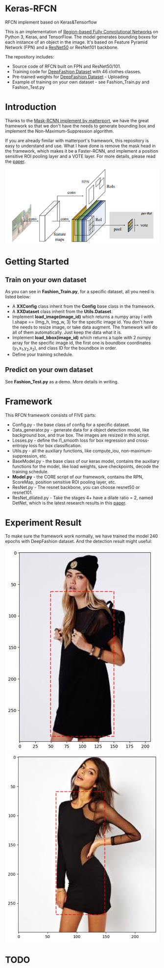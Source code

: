 # Keras-RFCN
RFCN implement based on Keras&amp;Tensorflow

This is an implementation of [Region-based Fully Convolutional Networks](https://arxiv.org/pdf/1605.06409v2.pdf) on Python 3, Keras, and TensorFlow. The model generates bounding boxes for each instance of an object in the image. It's based on Feature Pyramid Network (FPN) and a [ResNet50](https://arxiv.org/abs/1512.03385) or ResNet101 backbone.

The repository includes:

* Source code of RFCN built on FPN and ResNet50/101.
* Training code for [DeepFashion Dataset](http://mmlab.ie.cuhk.edu.hk/projects/DeepFashion.html) with 46 clothes classes.
* Pre-trained weights for [DeepFashion Dataset](http://mmlab.ie.cuhk.edu.hk/projects/DeepFashion.html) - Uploading
* Example of training on your own dataset&nbsp;-&nbsp;see Fashion_Train.py and Fashion_Test.py


# Introduction

Thanks to the [Mask-RCNN implement by matterport](https://github.com/matterport/Mask_RCNN), we have the great framework so that we don't have the needs to generate bounding box and implement the Non-Maximum-Suppression algorithm.

If you are already fimilar with matterport's framework, this repository is easy to understand and use. What I have done is remove the mask head in the framework, which makes it be a Faster-RCNN, and implement a position sensitive ROI pooling layer and a VOTE layer. For more details, please read the [paper](https://arxiv.org/pdf/1605.06409v2.pdf).

![position sensitive ROI](ReadmeImages/1.png)

# Getting Started

## Train on your own dataset

As you can see in **Fashion_Train.py**, for a specific dataset, all you need is listed below:

* A **XXConfig** class inherit from the **Config** base class in the framework.
* A **XXDataset** class inherit from the **Utils.Dataset**.
* Implement **load_image(image_id)** which returns a numpy array I with I.shape == (Img_h, Img_w, 3) for the specific image id. You don't have the needs to resize image, or take data augment. The framework will do all of them automatically. Just keep the data what it is.
* Implement **load_bbox(image_id)** which returns a tuple with 2 numpy array for the specific image id, the first one is boundbox coordinates (y<sub>1</sub>,x<sub>1</sub>,y<sub>2</sub>,x<sub>2</sub>), and class ID for the boundbox in order.
* Define your training schedule.

## Predict on your own dataset

See **Fashion_Test.py** as a demo.
More details in writing.

# Framework

This RFCN framework consists of FIVE parts:

* Config.py - the base class of config for a specific dataset.
* Data_generator.py - generate data for a object detection model, like background box, and true box. The images are resized in this script.
* Losses.py - define the l1_smooth loss for box regression and cross-entropy loss for box classification.
* Utils.py - all the auxiliary functions, like compute_iou, non-maximum-suppression, etc.
* BaseModel.py - the base class of our keras model, contains the auxiliary functions for the model, like load weights, save checkpoints, decode the training schedule.
* **Model.py** - the CORE script of our framework, contains the RPN, ScoreMap, position sensitive ROI pooling layer, etc.
* ResNet.py - The resnet backbone, you can choose resnet50 or resnet101.
* ResNet_dilated.py - Take the stages 4+ have a dilate ratio = 2, named DetNet, which is the latest research results in this [paper](https://arxiv.org/abs/1804.06215).

# Experiment Result

To make sure the framework work normally, we have trained the model 240 epochs with DeepFashion dataset. And the detection result might useful:

![result_1-w50](ReadmeImages/result_1.jpg)&nbsp;![result_2-w50](ReadmeImages/result_2.jpg)

# TODO

